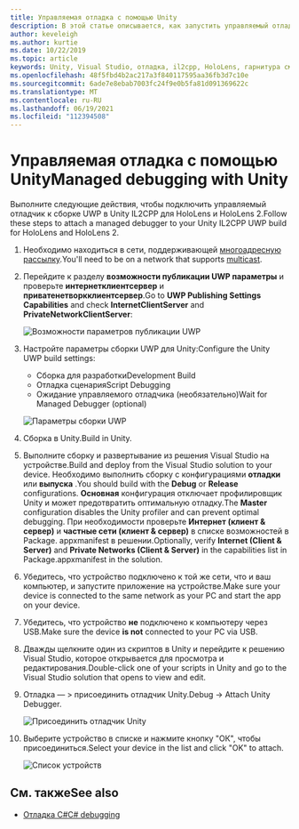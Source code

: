 ```yaml
---
title: Управляемая отладка с помощью Unity
description: В этой статье описывается, как запустить управляемый отладчик в проекте UWP для Unity IL2CPP.
author: keveleigh
ms.author: kurtie
ms.date: 10/22/2019
ms.topic: article
keywords: Unity, Visual Studio, отладка, il2cpp, HoloLens, гарнитура смешанной реальности, гарнитура Windows Mixed Reality, гарнитура виртуальной реальности, UWP
ms.openlocfilehash: 48f5fbd4b2ac217a3f840117595aa36fb3d7c10e
ms.sourcegitcommit: 6ade7e8ebab7003fc24f9e0b5fa81d091369622c
ms.translationtype: MT
ms.contentlocale: ru-RU
ms.lasthandoff: 06/19/2021
ms.locfileid: "112394508"
---
```

# <a name="managed-debugging-with-unity"></a><span data-ttu-id="32403-104">Управляемая отладка с помощью Unity</span><span class="sxs-lookup"><span data-stu-id="32403-104">Managed debugging with Unity</span></span>

<span data-ttu-id="32403-105">Выполните следующие действия, чтобы подключить управляемый отладчик к сборке UWP в Unity IL2CPP для HoloLens и HoloLens 2.</span><span class="sxs-lookup"><span data-stu-id="32403-105">Follow these steps to attach a managed debugger to your Unity IL2CPP UWP build for HoloLens and HoloLens 2.</span></span>

1. <span data-ttu-id="32403-106">Необходимо находиться в сети, поддерживающей [многоадресную рассылку](https://en.wikipedia.org/wiki/Multicast).</span><span class="sxs-lookup"><span data-stu-id="32403-106">You'll need to be on a network that supports [multicast](https://en.wikipedia.org/wiki/Multicast).</span></span>
2. <span data-ttu-id="32403-107">Перейдите к разделу **возможности публикации UWP параметры** и проверьте **интернетклиентсервер** и **приватенетворкклиентсервер**.</span><span class="sxs-lookup"><span data-stu-id="32403-107">Go to **UWP Publishing Settings Capabilities** and check **InternetClientServer** and **PrivateNetworkClientServer**:</span></span>

    ![Возможности параметров публикации UWP](images/il2cpp-debugging-capabilities.png)

3. <span data-ttu-id="32403-109">Настройте параметры сборки UWP для Unity:</span><span class="sxs-lookup"><span data-stu-id="32403-109">Configure the Unity UWP build settings:</span></span>
    - <span data-ttu-id="32403-110">Сборка для разработки</span><span class="sxs-lookup"><span data-stu-id="32403-110">Development Build</span></span>
    - <span data-ttu-id="32403-111">Отладка сценария</span><span class="sxs-lookup"><span data-stu-id="32403-111">Script Debugging</span></span>
    - <span data-ttu-id="32403-112">Ожидание управляемого отладчика (необязательно)</span><span class="sxs-lookup"><span data-stu-id="32403-112">Wait for Managed Debugger (optional)</span></span>

    ![Параметры сборки UWP](images/il2cpp-debugging-build.png)

4. <span data-ttu-id="32403-114">Сборка в Unity.</span><span class="sxs-lookup"><span data-stu-id="32403-114">Build in Unity.</span></span>
5. <span data-ttu-id="32403-115">Выполните сборку и развертывание из решения Visual Studio на устройстве.</span><span class="sxs-lookup"><span data-stu-id="32403-115">Build and deploy from the Visual Studio solution to your device.</span></span> <span data-ttu-id="32403-116">Необходимо выполнить сборку с конфигурациями **отладки** или **выпуска** .</span><span class="sxs-lookup"><span data-stu-id="32403-116">You should build with the **Debug** or **Release** configurations.</span></span> <span data-ttu-id="32403-117">**Основная** конфигурация отключает профилировщик Unity и может предотвратить оптимальную отладку.</span><span class="sxs-lookup"><span data-stu-id="32403-117">The **Master** configuration disables the Unity profiler and can prevent optimal debugging.</span></span> <span data-ttu-id="32403-118">При необходимости проверьте **Интернет (клиент & сервер)** и **частные сети (клиент & сервер)** в списке возможностей в Package. appxmanifest в решении.</span><span class="sxs-lookup"><span data-stu-id="32403-118">Optionally, verify **Internet (Client & Server)** and **Private Networks (Client & Server)** in the capabilities list in Package.appxmanifest in the solution.</span></span>
6. <span data-ttu-id="32403-119">Убедитесь, что устройство подключено к той же сети, что и ваш компьютер, и запустите приложение на устройстве.</span><span class="sxs-lookup"><span data-stu-id="32403-119">Make sure your device is connected to the same network as your PC and start the app on your device.</span></span>
7. <span data-ttu-id="32403-120">Убедитесь, что устройство **не** подключено к компьютеру через USB.</span><span class="sxs-lookup"><span data-stu-id="32403-120">Make sure the device **is not** connected to your PC via USB.</span></span>
8. <span data-ttu-id="32403-121">Дважды щелкните один из скриптов в Unity и перейдите к решению Visual Studio, которое открывается для просмотра и редактирования.</span><span class="sxs-lookup"><span data-stu-id="32403-121">Double-click one of your scripts in Unity and go to the Visual Studio solution that opens to view and edit.</span></span>
9. <span data-ttu-id="32403-122">Отладка — > присоединить отладчик Unity.</span><span class="sxs-lookup"><span data-stu-id="32403-122">Debug -> Attach Unity Debugger.</span></span>

    ![Присоединить отладчик Unity](images/il2cpp-debugging-attach.png)

10. <span data-ttu-id="32403-124">Выберите устройство в списке и нажмите кнопку "ОК", чтобы присоединиться.</span><span class="sxs-lookup"><span data-stu-id="32403-124">Select your device in the list and click "OK" to attach.</span></span>

    ![Список устройств](images/il2cpp-debugging-machines.png)

## <a name="see-also"></a><span data-ttu-id="32403-126">См. также</span><span class="sxs-lookup"><span data-stu-id="32403-126">See also</span></span> 

* [<span data-ttu-id="32403-127">Отладка C#</span><span class="sxs-lookup"><span data-stu-id="32403-127">C# debugging</span></span>](/visualstudio/get-started/csharp/tutorial-debugger)
